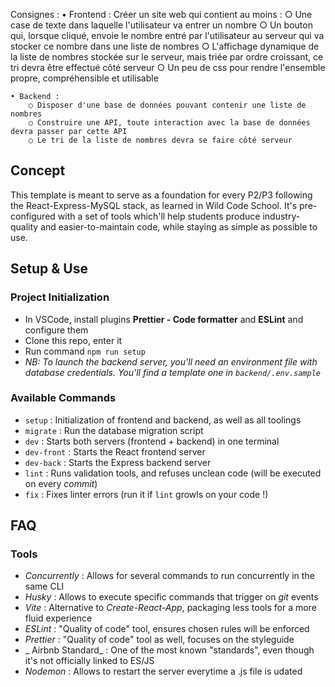 Consignes : 
    • Frontend : Créer un site web qui contient au moins :
        ○ Une case de texte dans laquelle l'utilisateur va entrer un nombre 
        ○ Un bouton qui, lorsque cliqué, envoie le nombre entré par l'utilisateur au serveur qui va stocker ce nombre dans une liste de nombres
        ○ L'affichage dynamique de la liste de nombres stockée sur le serveur, mais triée par ordre croissant, ce tri devra être effectué côté serveur
        ○ Un peu de css pour rendre l'ensemble propre, compréhensible et utilisable

    • Backend :
        ○ Disposer d'une base de données pouvant contenir une liste de nombres
        ○ Construire une API, toute interaction avec la base de données devra passer par cette API
        ○ Le tri de la liste de nombres devra se faire côté serveur
        
## Concept

This template is meant to serve as a foundation for every P2/P3 following the React-Express-MySQL stack, as learned in Wild Code School.
It's pre-configured with a set of tools which'll help students produce industry-quality and easier-to-maintain code, while staying as simple as possible to use.

## Setup & Use

### Project Initialization

- In VSCode, install plugins **Prettier - Code formatter** and **ESLint** and configure them
- Clone this repo, enter it
- Run command `npm run setup`
- _NB: To launch the backend server, you'll need an environment file with database credentials. You'll find a template one in `backend/.env.sample`_

### Available Commands

- `setup` : Initialization of frontend and backend, as well as all toolings
- `migrate` : Run the database migration script
- `dev` : Starts both servers (frontend + backend) in one terminal
- `dev-front` : Starts the React frontend server
- `dev-back` : Starts the Express backend server
- `lint` : Runs validation tools, and refuses unclean code (will be executed on every _commit_)
- `fix` : Fixes linter errors (run it if `lint` growls on your code !)

## FAQ

### Tools

- _Concurrently_ : Allows for several commands to run concurrently in the same CLI
- _Husky_ : Allows to execute specific commands that trigger on _git_ events
- _Vite_ : Alternative to _Create-React-App_, packaging less tools for a more fluid experience
- _ESLint_ : "Quality of code" tool, ensures chosen rules will be enforced
- _Prettier_ : "Quality of code" tool as well, focuses on the styleguide
- _ Airbnb Standard_ : One of the most known "standards", even though it's not officially linked to ES/JS
- _Nodemon_ : Allows to restart the server everytime a .js file is udated
